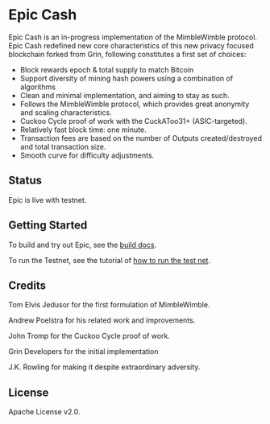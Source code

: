 # Epic Cash

Epic Cash is an in-progress implementation of the MimbleWimble protocol. Epic Cash redefined new core characteristics of this new privacy focused blockchain forked from Grin, following constitutes a first set of choices:

  * Block rewards epoch & total supply to match Bitcoin
  * Support diversity of mining hash powers using a combination of algorithms
  * Clean and minimal implementation, and aiming to stay as such.
  * Follows the MimbleWimble protocol, which provides great anonymity and scaling characteristics.
  * Cuckoo Cycle proof of work with the CuckAToo31+ (ASIC-targeted).
  * Relatively fast block time: one minute.
  * Transaction fees are based on the number of Outputs created/destroyed and total transaction size.
  * Smooth curve for difficulty adjustments.


## Status

Epic is live with testnet. 
## Getting Started

To build and try out Epic, see the [build docs](doc/build.md).

To run the Testnet, see the tutorial of [how to run the test net](doc/running.org).

## Credits

Tom Elvis Jedusor for the first formulation of MimbleWimble.

Andrew Poelstra for his related work and improvements.

John Tromp for the Cuckoo Cycle proof of work.

Grin Developers for the initial implementation

J.K. Rowling for making it despite extraordinary adversity.

## License

Apache License v2.0.
